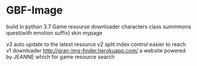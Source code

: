 # GBF-Image
build in python 3.7
Game resourse downloader
characters
class
summmons
quest(with emotion suffix)
skin
mypage

v3 auto update to the latest resource
v2 split index control easier to reach
v1 downloader
http://gran-img-finder.herokuapp.com/
a website powered by JEANNE which for game resource search